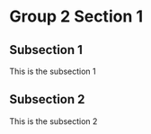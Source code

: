 # Group 2 Section 1

## Subsection 1

This is the subsection 1

## Subsection 2

This is the subsection 2